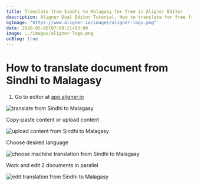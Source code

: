 ```yaml
---
title: Translate from Sindhi to Malagasy for free in Aligner Editor
description: Aligner Dual Editor Tutorial. How to translate for free from Sindhi to Malagasy. Aligner is multilingual document management platform. 
ogImage: "https://www.aligner.io/images/aligner-logo.png"
date: 2020-05-06T07:09:21+03:00
image: ../images/aligner-logo.png
onBlog: true
---
```


# How to translate document from Sindhi to Malagasy

1. Go to editor at [app.aligner.io](https://app.aligner.io "Aligner App web page")

![translate from Sindhi to Malagasy](../aligner-blank-editor.png "translate from Sindhi to Malagasy")

Copy-paste content or upload content

![upload content from Sindhi to Malagasy](../aligner-uploaded-document.png "upload content from Sindhi to Malagasy")

Choose desired language

![choose machine translation from Sindhi to Malagasy](../aligner-language-dropdown.png "choose machine translation from Sindhi to Malagasy")

Work and edit 2 documents in parallel

![edit translation from Sindhi to Malagasy](../aligner-double-sitded-editor.png "edit translation from Sindhi to Malagasy")

